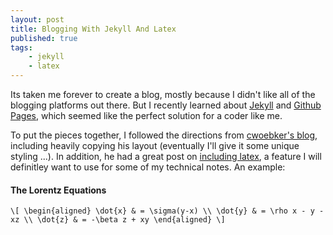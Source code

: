 ```yaml
---
layout: post
title: Blogging With Jekyll And Latex
published: true
tags:
    - jekyll
    - latex
---
```


Its taken me forever to create a blog, mostly because I didn't like all of the blogging platforms out there.  But I recently
learned about [Jekyll](https://github.com/mojombo/jekyll/blob/master/README.textile) and [Github Pages](http://pages.github.com/),
which seemed like the perfect solution for a coder like me.

To put the pieces together, I followed the directions from [cwoebker's blog](http://cwoebker.com/posts/jekyll-blogging), including
heavily copying his layout (eventually I'll give it some unique styling ...).  In addition, he had a great post on [including latex](http://cwoebker.com/posts/latex-math-magic),
a feature I will definitley want to use for some of my technical notes.  An example:

#### The Lorentz Equations

`\[
\begin{aligned}
\dot{x} & = \sigma(y-x) \\
\dot{y} & = \rho x - y - xz \\
\dot{z} & = -\beta z + xy
\end{aligned}
\]`

